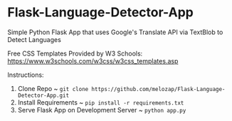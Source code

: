 # Flask-Language-Detector-App

Simple Python Flask App that uses Google's Translate API via TextBlob to Detect Languages

Free CSS Templates Provided by W3 Schools: https://www.w3schools.com/w3css/w3css_templates.asp

Instructions:
1. Clone Repo ~ `git clone https://github.com/melozap/Flask-Language-Detector-App.git`
2. Install Requirements ~ `pip install -r requirements.txt`
3. Serve Flask App on Development Server ~ `python app.py`
